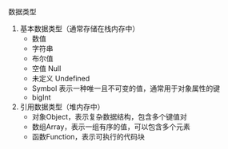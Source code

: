 数据类型
1. 基本数据类型（通常存储在栈内存中）
    - 数值
    - 字符串
    - 布尔值
    - 空值 Null
    - 未定义 Undefined
    - Symbol 表示一种唯一且不可变的值，通常用于对象属性的键
    - bigInt 
2. 引用数据类型（堆内存中）
    - 对象Object，表示复杂数据结构，包含多个键值对
    - 数组Array，表示一组有序的值，可以包含多个元素
    - 函数Function，表示可执行的代码块
    